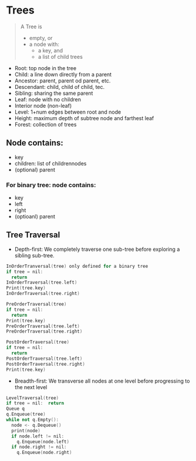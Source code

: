 # Trees
> A Tree is 
> * empty, or 
> * a node with: 
>   * a key, and
>   * a list of child trees

* Root: top node in the tree
* Child: a line down directly from a parent
* Ancestor: parent, parent od parent, etc.
* Descendant: child, child of child, tec.
* Sibling: sharing the same parent
* Leaf: node with no children
* Interior node (non-leaf)
* Level: 1+num edges between root and node
* Height: maximum depth of subtree node and farthest leaf
* Forest: collection of trees

## Node contains:
* key
* children: list of childrennodes
* (optional) parent

### For binary tree: node contains:
* key
* left
* right
* (optioanl) parent

## Tree Traversal
* Depth-first: We completely traverse one sub-tree before exploring a sibling sub-tree.
```C++
InOrderTranversal(tree) only defined for a binary tree
if tree = nil:
  return
InOrderTraversal(tree.left)
Print(tree.key)
InOrderTraversal(tree.right)
```
```C++
PreOrderTraversal(tree)
if tree = nil: 
  return
Print(tree.key)
PreOrderTraversal(tree.left)
PreOrderTraversal(tree.right)
```
```C++
PostOrderTraversal(tree)
if tree = nil: 
  return
PostOrderTraversal(tree.left)
PostOrderTraversal(tree.right)
Print(tree.key)
```
* Breadth-first: We transverse all nodes at one level before progressing to the next level
```C++
LevelTraversal(tree)
if tree = nil:  return 
Queue q
q.Enqueue(tree)
while not q.Empty():
  node <- q.Dequeue()
  print(node)
  if node.left != nil:
    q.Enqueue(node.left)
  if node.right != nil:
    q.Enqueue(node.right)
    
```














